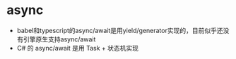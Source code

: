 # async

- babel和typescript的async/await是用yield/generator实现的，目前似乎还没有引擎原生支持async/await
- C# 的 async/await 是用 Task + 状态机实现
